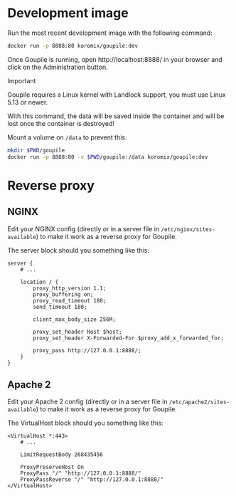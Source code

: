# Development image

Run the most recent development image with the following command:

```sh
docker run -p 8888:80 koromix/goupile:dev
```

Once Goupile is running, open http://localhost:8888/ in your browser and click on the Administration button.

> [!IMPORTANT]
> Goupile requires a Linux kernel with Landlock support, you must use Linux 5.13 or newer.

With this command, the data will be saved inside the container and will be lost once the container is destroyed!

Mount a volume on `/data` to prevent this:

```sh
mkdir $PWD/goupile
docker run -p 8888:80 -v $PWD/goupile:/data koromix/goupile:dev
```

# Reverse proxy

## NGINX

Edit your NGINX config (directly or in a server file in `/etc/nginx/sites-available`) to make it work as a reverse proxy for Goupile.

The server block should you something like this:

```
server {
    # ...

    location / {
        proxy_http_version 1.1;
        proxy_buffering on;
        proxy_read_timeout 180;
        send_timeout 180;

        client_max_body_size 256M;

        proxy_set_header Host $host;
        proxy_set_header X-Forwarded-For $proxy_add_x_forwarded_for;

        proxy_pass http://127.0.0.1:8888/;
    }
}
```

## Apache 2

Edit your Apache 2 config (directly or in a server file in `/etc/apache2/sites-available`) to make it work as a reverse proxy for Goupile.

The VirtualHost block should you something like this:

```
<VirtualHost *:443>
    # ...

    LimitRequestBody 268435456

    ProxyPreserveHost On
    ProxyPass "/" "http://127.0.0.1:8888/"
    ProxyPassReverse "/" "http://127.0.0.1:8888/"
</VirtualHost>
```
